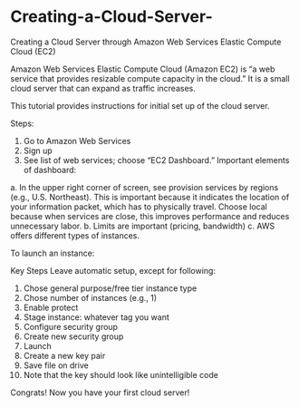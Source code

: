 Creating-a-Cloud-Server-
========================

Creating a Cloud Server through Amazon Web Services Elastic Compute Cloud (EC2) 

Amazon Web Services Elastic Compute Cloud (Amazon EC2) is “a web service that provides resizable compute capacity in the cloud.” It is a small cloud server that can expand as traffic increases. 

This tutorial provides instructions for initial set up of the cloud server. 

Steps:
1.	Go to Amazon Web Services
2.	Sign up
3.	See list of web services; choose “EC2 Dashboard.” Important elements of dashboard:

a.	In the upper right corner of screen, see provision services by regions (e.g., U.S. Northeast). This is important because it indicates the location of your information packet, which has to physically travel. Choose local because when services are close, this improves performance and reduces unnecessary labor.
b.	Limits are important (pricing, bandwidth)
c.	AWS offers different types of instances.

To launch an instance: 

Key Steps 
Leave automatic setup, except for following:

1.	Chose general purpose/free tier instance type
2.	Chose number of instances (e.g., 1)
3.	Enable protect
4.	Stage instance: whatever tag you want
5.	Configure security group
6.	Create new security group
7.	Launch
8.	Create a new key pair
9.	Save file on drive
10.	Note that the key should look like unintelligible code

Congrats! Now you have your first cloud server!







